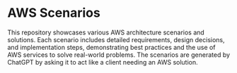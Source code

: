 # AWS Scenarios

This repository showcases various AWS architecture scenarios and solutions. Each scenario includes detailed requirements, design decisions, and implementation steps, demonstrating best practices and the use of AWS services to solve real-world problems. The scenarios are generated by ChatGPT by asking it to act like a client needing an AWS solution.